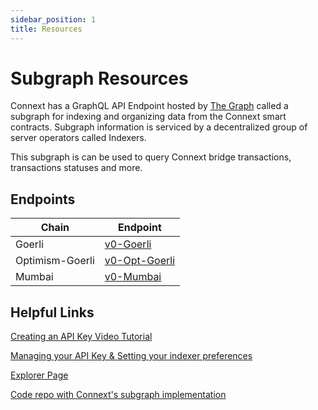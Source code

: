 ```yaml
---
sidebar_position: 1
title: Resources
---
```


# Subgraph Resources

Connext has a GraphQL API Endpoint hosted by [The Graph](https://thegraph.com/docs/about/introduction#what-the-graph-is) called a subgraph for indexing and organizing data from the Connext smart contracts. Subgraph information is serviced by a decentralized group of server operators called Indexers.

This subgraph is can be used to query Connext bridge transactions, transactions statuses and more.

## Endpoints

| Chain | Endpoint |
| ------ | -------- | 
| Goerli | [v0-Goerli](https://thegraph.com/hosted-service/subgraph/connext/nxtp-amarok-runtime-v0-goerli) |
| Optimism-Goerli | [v0-Opt-Goerli](https://thegraph.com/hosted-service/subgraph/connext/amarok-runtime-v0-opt-goerli) |
| Mumbai | [v0-Mumbai](https://api.thegraph.com/subgraphs/name/connext/nxtp-amarok-runtime-v0-mumbai) |

## Helpful Links

[Creating an API Key Video Tutorial](https://www.youtube.com/watch?v=UrfIpm-Vlgs)

[Managing your API Key & Setting your indexer preferences](https://thegraph.com/docs/en/studio/managing-api-keys/)

[Explorer Page](https://thegraph.com/explorer/subgraph?id=DfD1tZSmDtjCGC2LeYEQbVzj9j8kNqKAQEsYL27Vg6Sw&view=Playground)

[Code repo with Connext's subgraph implementation](https://github.com/connext/monorepo/tree/56a166f3ecb50cc10356dd96c257e2e4d47f29e3/packages/deployments/subgraph/src/amarok-runtime-v0)